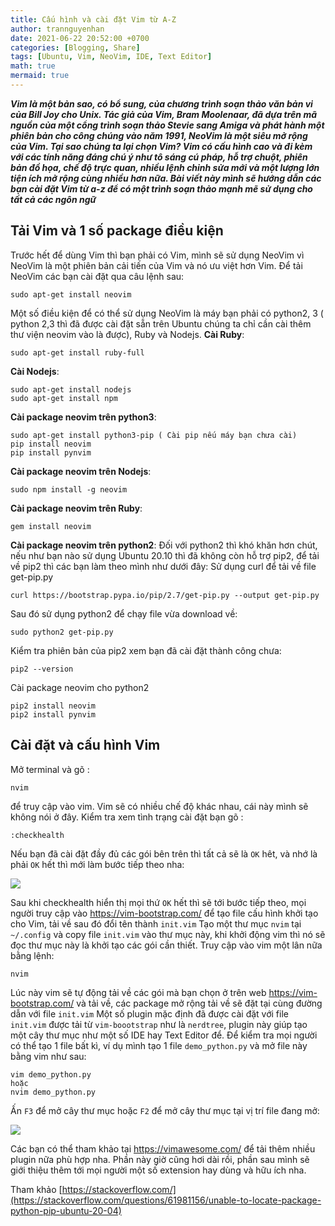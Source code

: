 ```yaml
---
title: Cấu hình và cài đặt Vim từ A-Z 
author: trannguyenhan
date: 2021-06-22 20:52:00 +0700
categories: [Blogging, Share]
tags: [Ubuntu, Vim, NeoVim, IDE, Text Editor]
math: true
mermaid: true
---
```


***Vim là một bản sao, có bổ sung, của chương trình soạn thảo văn bản vi của Bill Joy cho Unix. Tác giả của Vim, Bram Moolenaar, đã dựa trên mã nguồn của một cổng trình soạn thảo Stevie sang Amiga và phát hành một phiên bản cho công chúng vào năm 1991, NeoVim là một siêu mở rộng của Vim. Tại sao chúng ta lại chọn Vim? Vim có cấu hình cao và đi kèm với các tính năng đáng chú ý như tô sáng cú pháp, hỗ trợ chuột, phiên bản đồ họa, chế độ trực quan, nhiều lệnh chỉnh sửa mới và một lượng lớn tiện ích mở rộng cùng nhiều hơn nữa. Bài viết này mình sẽ hướng dẫn các bạn cài đặt Vim từ a-z để có một trình soạn thảo mạnh mẽ sử dụng cho tất cả các ngôn ngữ***

## Tải Vim và 1 số package điều kiện  
Trước hết để dùng Vim thì bạn phải có Vim, mình sẽ sử dụng NeoVim vì NeoVim là một phiên bản cải tiến của Vim và nó ưu việt hơn Vim.
Để tải NeoVim các bạn cài đặt qua câu lệnh sau: 
```
sudo apt-get install neovim
```
Một số điều kiện để có thể sử dụng NeoVim là máy bạn phải có python2, 3 ( python 2,3 thì đã được cài đặt sẵn trên Ubuntu chúng ta chỉ cần cài thêm thư viện neovim vào là được), Ruby và Nodejs.
**Cài Ruby**: 
```
sudo apt-get install ruby-full
```

**Cài Nodejs**:
```
sudo apt-get install nodejs
sudo apt-get install npm
```
**Cài package neovim trên python3**: 
```
sudo apt-get install python3-pip ( Cài pip nếu máy bạn chưa cài)
pip install neovim
pip install pynvim
```
**Cài package neovim trên Nodejs**: 
```
sudo npm install -g neovim
```
**Cài package neovim trên Ruby**: 
```
gem install neovim 
```
**Cài package neovim trên python2**:
Đối với python2 thì khó khăn hơn chút, nếu như bạn nào sử dụng Ubuntu 20.10 thì đã không còn hỗ trợ pip2, để tải về pip2 thì các bạn làm theo mình như dưới đây: 
Sử dụng curl để tải về file get-pip.py
```
curl https://bootstrap.pypa.io/pip/2.7/get-pip.py --output get-pip.py
```
Sau đó sử dụng python2 để chạy file vừa download về: 
```
sudo python2 get-pip.py
```
Kiểm tra phiên bản của pip2 xem bạn đã cài đặt thành công chưa: 
```
pip2 --version
```
Cài package neovim cho python2
```
pip2 install neovim
pip2 install pynvim
```

## Cài đặt và cấu hình Vim 
Mở terminal và gõ :
```
nvim
```
để truy cập vào vim. Vim sẽ có nhiều chế độ khác nhau, cái này mình sẽ không nói ở đây. Kiểm tra xem tình trạng cài đặt bạn gõ : 
```
:checkhealth
```
Nếu bạn đã cài đặt đầy đủ các gói bên trên thì tất cả sẽ là `OK` hêt, và nhớ là phải `OK` hết thì mới làm bước tiếp theo nha: 

![](https://i.pinimg.com/564x/bd/20/ec/bd20ec8a3916b02e7bd88b0cb09593d0.jpg)

Sau khi checkhealth hiển thị mọi thứ `OK` hết thì sẽ tới bước tiếp theo, mọi người truy cập vào https://vim-bootstrap.com/ để tạo file cấu hình khởi tạo cho Vim, tải về sau đó đổi tên thành `init.vim`
Tạo một thư mục `nvim` tại `~/.config` và copy file `init.vim` vào thư mục này, khi khởi động vim thì nó sẽ đọc thư mục này là khởi tạo các gói cần thiết.
Truy cập vào vim một lân nữa bằng lệnh: 
```
nvim
```
Lúc này vim sẽ tự động tải về các gói mà bạn chọn ở trên web https://vim-bootstrap.com/ và tải về, các package mở rộng tải về sẽ đặt tại cùng đường dẫn với file `init.vim`
Một số plugin mặc định đã được cài đặt với file `init.vim` được tải từ `vim-boootstrap` như là `nerdtree`, plugin này giúp tạo một cây thư mục như một số IDE hay Text Editor để. Để kiểm tra mọi người có thể tạo 1 file bất kì, ví dụ mình tạo 1 file `demo_python.py` và mở file này bằng vim như sau: 
```
vim demo_python.py
hoặc 
nvim demo_python.py
```
Ấn `F3` để mở cây thư mục hoặc `F2` để mở cây thư mục tại vị trí file đang mở: 

![](https://i.pinimg.com/564x/f5/6d/a3/f56da3c3132f38c5887a186b51354b7e.jpg)

Các bạn có thể tham khảo tại https://vimawesome.com/ để tải thêm nhiều plugin nữa phù hợp nha.
Phần này giờ cũng hơi dài rồi, phần sau mình sẽ giới thiệu thêm tới mọi người một số extension hay dùng và hữu ích nha.

Tham khảo [https://stackoverflow.com/](https://stackoverflow.com/questions/61981156/unable-to-locate-package-python-pip-ubuntu-20-04)
